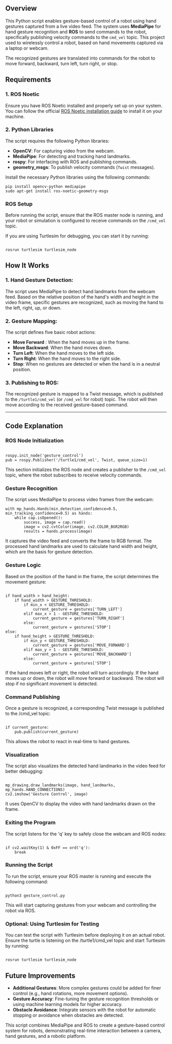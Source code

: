## Overview
This Python script enables gesture-based control of a robot using hand gestures captured from a live video feed.
The system uses **MediaPipe** for hand gesture recognition and **ROS** to send commands to the robot,
specifically publishing velocity commands to the `cmd_vel` topic. 
This project used to wirelessly control a robot, based on hand movements captured via a laptop or webcam.

The recognized gestures are translated into commands for the robot to move forward, backward, turn left, turn right, or stop.

## Requirements
### 1. ROS Noetic
Ensure you have ROS Noetic installed and properly set up on your system. You can follow the official 
[ROS Noetic installation guide](http://wiki.ros.org/noetic/Installation) to install it on your machine.

### 2. Python Libraries
The script requires the following Python libraries:
- **OpenCV**: For capturing video from the webcam.
- **MediaPipe**: For detecting and tracking hand landmarks.
- **rospy**: For interfacing with ROS and publishing commands.
- **geometry_msgs**: To publish velocity commands (`Twist` messages).

Install the necessary Python libraries using the following commands:
```
pip install opencv-python mediapipe
sudo apt-get install ros-noetic-geometry-msgs
```

### ROS Setup

Before running the script, ensure that the ROS master node is running,
and your robot or simulation is configured to receive commands on the `/cmd_vel` topic.

If you are using Turtlesim for debugging, you can start it by running:

```

rosrun turtlesim turtlesim_node
```

## How It Works
### 1. Hand Gesture Detection:
The script uses MediaPipe to detect hand landmarks from the webcam feed.
Based on the relative position of the hand's width and height in the video frame, specific gestures are recognized,
such as moving the hand to the left, right, up, or down.

### 2. Gesture Mapping:

The script defines five basic robot actions:

   - **Move Forward** : When the hand moves up in the frame.
   - **Move Backward**: When the hand moves down.
   - **Turn Left**: When the hand moves to the left side.
   - **Turn Right**: When the hand moves to the right side.
   - **Stop**: When no gestures are detected or when the hand is in a neutral position.

### 3. Publishing to ROS:

The recognized gesture is mapped to a Twist message, which is published to the `/turtle1/cmd_vel` (or `/cmd_vel` for robot) topic.
The robot will then move according to the received gesture-based command.

---

## Code Explanation
### ROS Node Initialization

```

rospy.init_node('gesture_control')
pub = rospy.Publisher('/turtle1/cmd_vel', Twist, queue_size=1)

```

This section initializes the ROS node and creates a publisher to the `/cmd_vel` topic, 
where the robot subscribes to receive velocity commands.

### Gesture Recognition

The script uses MediaPipe to process video frames from the webcam:

```
with mp_hands.Hands(min_detection_confidence=0.5, min_tracking_confidence=0.5) as hands:
    while cap.isOpened():
        success, image = cap.read()
        image = cv2.cvtColor(image, cv2.COLOR_BGR2RGB)
        results = hands.process(image)

```

It captures the video feed and converts the frame to RGB format.
The processed hand landmarks are used to calculate hand width and height, which are the basis for gesture detection.

### Gesture Logic

Based on the position of the hand in the frame, the script determines the movement gesture:

```

if hand_width > hand_height:
    if hand_width > GESTURE_THRESHOLD:
        if min_x < GESTURE_THRESHOLD:
            current_gesture = gestures['TURN_LEFT']
        elif max_x > 1 - GESTURE_THRESHOLD:
            current_gesture = gestures['TURN_RIGHT']
        else:
            current_gesture = gestures['STOP']
else:
    if hand_height > GESTURE_THRESHOLD:
        if min_y < GESTURE_THRESHOLD:
            current_gesture = gestures['MOVE_FORWARD']
        elif max_y > 1 - GESTURE_THRESHOLD:
            current_gesture = gestures['MOVE_BACKWARD']
        else:
            current_gesture = gestures['STOP']

```

If the hand moves left or right, the robot will turn accordingly.
If the hand moves up or down, the robot will move forward or backward.
The robot will stop if no significant movement is detected.

### Command Publishing

Once a gesture is recognized, a corresponding Twist message is published to the /cmd_vel topic:

```

if current_gesture:
    pub.publish(current_gesture)

```

This allows the robot to react in real-time to hand gestures.

### Visualization

The script also visualizes the detected hand landmarks in the video feed for better debugging:

```

mp_drawing.draw_landmarks(image, hand_landmarks, mp_hands.HAND_CONNECTIONS)
cv2.imshow('Gesture Control', image)

```

It uses OpenCV to display the video with hand landmarks drawn on the frame.

### Exiting the Program

The script listens for the 'q' key to safely close the webcam and ROS nodes:

```

if cv2.waitKey(1) & 0xFF == ord('q'):
    break

```

### Running the Script

To run the script, ensure your ROS master is running and execute the following command:

```

python3 gesture_control.py

```

This will start capturing gestures from your webcam and controlling the robot via ROS.

### Optional: Using Turtlesim for Testing

You can test the script with Turtlesim before deploying it on an actual robot. Ensure the turtle is listening on the /turtle1/cmd_vel topic and start Turtlesim by running:

```

rosrun turtlesim turtlesim_node

```

## Future Improvements

   - **Additional Gestures**: More complex gestures could be added for finer control (e.g., hand rotations, more movement options).
   - **Gesture Accuracy**: Fine-tuning the gesture recognition thresholds or using machine learning models for higher accuracy.
   - **Obstacle Avoidance**: Integrate sensors with the robot for automatic stopping or avoidance when obstacles are detected.

This script combines MediaPipe and ROS to create a gesture-based control system for robots, demonstrating real-time interaction between a camera, hand gestures, and a robotic platform.
